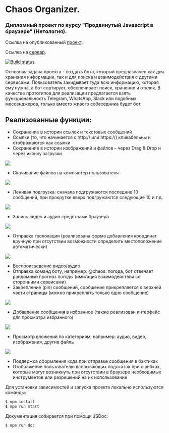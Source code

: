 # Chaos Organizer.
###  Дипломный проект по курсу "Продвинутый Javascript в браузере" (Нетология).

Ссылка на опубликованный [проект](https://queenarizona.github.io/Chaos-Organizer/).

Cсылка на [сервер](https://github.com/QueenArizona/Chaos-Organizer-backend).

[![Build status](https://ci.appveyor.com/api/projects/status/tn2t9pprn0styw32?svg=true)](https://ci.appveyor.com/project/QueenArizona/chaos-organizer)

Основная задача проекта - создать бота, который предназначен как для хранения информации, так и для поиска и взаимодействия с другими сервисами.
Пользователь закидывает туда всю информацию, которая ему нужна, а бот сортирует, обеспечивает поиск, хранение и отклик.
В качестве прототипов для реализации предлагается взять функциональность Telegram, WhatsApp, Slack или подобных мессенджеров, только вместо живого собеседника будет бот.

##  Реализованные функции:
* Сохранение в истории ссылок и текстовых сообщений
* Ссылки (то, что начинается с http:// или https://) кликабельны и отображаются как ссылки
* Сохранение в истории изображений и файлов - через Drag & Drop и через иконку загрузки

![](./public/file.gif)

* Скачивание файлов на компьютер пользователя

![](./public/downloads.gif)

* Ленивая подгрузка: сначала подгружаются последние 10 сообщений, при прокрутке вверх подгружаются следующие 10 и т.д.

![](./public/lazyload.gif)

* Запись видео и аудио средствами браузера

![](./public/media.gif)

* Отправка геолокации (реализована форма добавления координат вручную при отсутствии возможности определить местоположение автоматически)

![](./public/coords.gif)

* Воспроизведение видео/аудио
* Отправка команд боту, например: @chaos: погода, бот отвечает рандомный прогноз погоды (имитация взаимодействия со сторонними сервисами)
* Закрепление (pin) сообщений, сообщение прикрепляется к верхней части страницы (можно прикреплять только одно сообщение)

![](./public/pin.gif)

* Добавление сообщения в избранное (также реализован интерфейс для просмотра избранного)

![](./public/favorites.gif)

* Просмотр вложений по категориям, например: аудио, видео, изображения, другие файлы

![](./public/filter.gif)

* Поддержка оформления кода при отправке сообщения в бэктиках
* Отображение пользователю всплывающих подсказок при ошибках, которые могут возникнуть при отсутствии в браузере необходимых инструментов или разрешений на их использование

Для установки зависимостей и запуска проекта локально используются команды:

```sh
$ npm install
$ npm run start
```

Документация собирается при помощи JSDoc:

```sh
$ npm run doc
```
